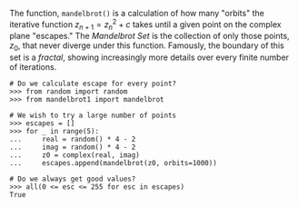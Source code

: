 The function, `mandelbrot()` is a calculation of how many "orbits" the 
iterative function $z_{n+1}=z_{n}^{2}+c$ takes until a given point on 
the complex plane "escapes."  The *Mandelbrot Set* is the collection of 
only those points, $z_0$, that never diverge under this function.
Famously, the boundary of this set is a *fractal*, showing increasingly 
more details over every finite number of iterations.

    # Do we calculate escape for every point?
    >>> from random import random
    >>> from mandelbrot1 import mandelbrot
    
    # We wish to try a large number of points
    >>> escapes = []
    >>> for _ in range(5):
    ...     real = random() * 4 - 2
    ...     imag = random() * 4 - 2
    ...     z0 = complex(real, imag)
    ...     escapes.append(mandelbrot(z0, orbits=1000))
    
    # Do we always get good values?
    >>> all(0 <= esc <= 255 for esc in escapes)
    True